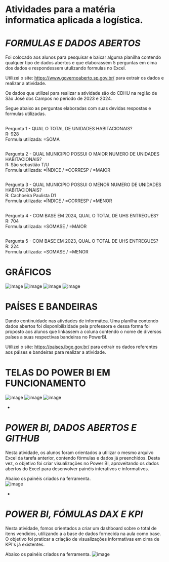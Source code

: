 # Atividades para a matéria informatica aplicada a logística.  

# *FORMULAS E DADOS ABERTOS*
Foi colocado aos alunos para pesquisar e baixar alguma planilha contendo qualquer tipo de dados abertos e que elaborassem 5 perguntas em cima dos dados e respondessem utulizando formulas no Excel.


Utilizei o site: https://www.governoaberto.sp.gov.br/ para extrair os dados e realizar a atividade.

Os dados que utilizei para realizar a atividade são do CDHU na região de São José dos Campos no periodo de 2023 e 2024.

Segue abaixo as perguntas elaboradas com suas devidas respostas e formulas utilizadas.


##
Pergunta 1 - QUAL O TOTAL DE UNIDADES HABITACIONAIS?  
R: 928  
Formula utilizada: =SOMA

##
Pergunta 2 - QUAL MUNICIPIO POSSUI O MAIOR NUMERO DE UNIDADES HABITACIONAIS?  
  R: São sebastião T/U  
  Formula utilizada: =ÍNDICE / =CORRESP / =MAIOR

##
Pergunta 3 - QUAL MUNICIPIO POSSUI O MENOR NUMERO DE UNIDADES HABITACIONAIS?  
  R: Cachoeira Paulista D1  
  Formula utilizada: =ÍNDICE / =CORRESP / =MENOR

##
Pergunta 4 - COM BASE EM 2024, QUAL O TOTAL DE UHS ENTREGUES?  
  R: 704  
  Formula utilizada: =SOMASE / =MAIOR

##
Pergunta 5 - COM BASE EM 2023, QUAL O TOTAL DE UHS ENTREGUES?  
  R: 224  
  Formula utilizada: =SOMASE / =MENOR

# GRÁFICOS
![image](https://github.com/user-attachments/assets/2591331b-6991-4528-91b0-a37617a82e1b)
![image](https://github.com/user-attachments/assets/e4948f93-8c85-4afc-8aec-7d8807df5cef)
![image](https://github.com/user-attachments/assets/23fb5166-689d-4079-800e-3543ce194ba7)
![image](https://github.com/user-attachments/assets/a047676e-1fe7-400d-8418-414be5c1a4ff)



  
# PAÍSES E BANDEIRAS
Dando continuidade nas ativdades de informátca. Uma planilha contendo dados abertos foi disponibilizidade pela professora e dessa forma foi proposto aos alunos que linkassem a coluna contendo o nome de diversos países a suas respectivas bandeiras no PowerBI.

Utilizei o site: https://paises.ibge.gov.br/ para extrair os dados referentes aos páises e bandeiras para realizar a atividade.

# TELAS DO POWER BI EM FUNCIONAMENTO
![image](https://github.com/user-attachments/assets/2f887f47-46a3-41c4-b873-3092e68bbf62) 
![image](https://github.com/user-attachments/assets/fb2a4f97-3dec-4eac-9cde-a9c2aefd0f9f) 
![image](https://github.com/user-attachments/assets/8e0dc891-cd1e-4604-9d44-24d2a71fec67)

-  

# *POWER BI, DADOS ABERTOS E GITHUB*
Nesta atividade, os alunos foram orientados a utilizar o mesmo arquivo Excel da tarefa anterior, contendo fórmulas e dados já preenchidos. Desta vez, o objetivo foi criar visualizações no Power BI, aproveitando os dados abertos do Excel para desenvolver painéis interativos e informativos.

Abaixo os painéis criados na ferramenta.  
![image](https://github.com/user-attachments/assets/b1df20ce-66dd-44b3-b18b-180f36b25788)

-

# *POWER BI, FÓMULAS DAX E KPI*  
Nesta atividade, fomos orientados a criar um dashboard sobre o total de itens vendidos, utilizando a a base de dados fornecida na aula como base. O objetivo foi praticar a criação de visualizações informativas em cima de KPI's já existentes.

Abaixo os painéis criados na ferramenta. 
![image](https://github.com/user-attachments/assets/62880763-37f1-4f14-84e9-1ffd24d455d1)













